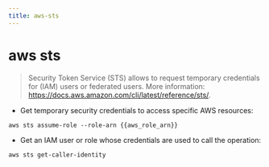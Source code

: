 ```yaml
---
title: aws-sts
---
```

# aws sts

> Security Token Service (STS) allows to request temporary credentials for (IAM) users or federated users.
> More information: <https://docs.aws.amazon.com/cli/latest/reference/sts/>.

- Get temporary security credentials to access specific AWS resources:

`aws sts assume-role --role-arn {{aws_role_arn}}`

- Get an IAM user or role whose credentials are used to call the operation:

`aws sts get-caller-identity`
